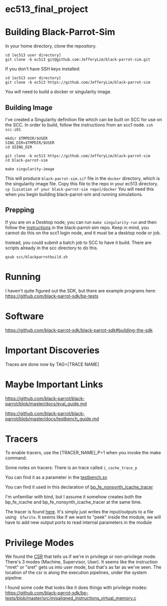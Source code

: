# ec513_final_project

# Building Black-Parrot-Sim

In your home directory, clone the repository. 

```
cd [ec513 user directory]
git clone -b ec513 git@github.com:JefferyLim/black-parrot-sim.git
```
If you don't have SSH keys installed:
```
cd [ec513 user directory]
git clone -b ec513 https://github.com/JefferyLim/black-parrot-sim
```

You will need to build a docker or singularity image. 

## Building Image
I've created a Singularity definition file which can be built on SCC for use on the SCC. In order to build, follow the instructions from an scc1 node.
`ssh scc-i01`

```
mkdir $TMPDIR/$USER
SING_DIR=$TMPDIR/$USER
cd $SING_DIR

git clone -b ec513 https://github.com/JefferyLim/black-parrot-sim
cd black-parrot-sim

make singularity-image
```


This will produce `black-parrot-sim.sif` file in the `docker` directory, which is the singularity image file. Copy this file to the repo in your ec513 directory. `cp [Location of your black-parrot-sim repo]/docker` You will need this when you begin building black-parrot-sim and running simulations.

## Prepping 

If you are on a Desktop node, you can run `make singularity-run` and then follow the [instructions](https://github.com/JefferyLim/black-parrot-sim/tree/ec513#tire-kick) in the black-parrot-sim repo. Keep in mind, you cannot do this on the scc1 login node, and it must be a desktop node or job.

Instead, you could submit a batch job to SCC to have it build. There are scripts already in the scc directory to do this.

`qsub scc/blackparrotbuild.sh`

# Running 

I haven't quite figured out the SDK, but there are example programs here: https://github.com/black-parrot-sdk/bp-tests


# Software 

https://github.com/black-parrot-sdk/black-parrot-sdk#building-the-sdk

# Important Discoveries

Traces are done now by TAG=[TRACE NAME]

# Maybe Important Links

https://github.com/black-parrot/black-parrot/blob/master/docs/eval_guide.md

https://github.com/black-parrot/black-parrot/blob/master/docs/testbench_guide.md

# Tracers
To enable tracers, use the [TRACER_NAME]_P=1 when you invoke the make command.

Some notes on tracers:
There is an trace called `i_cache_trace_p`

You can find it as a parameter in the [testbench.sv](https://github.com/black-parrot/black-parrot/blob/45a28bf96e58f55687f8e09b2521ceada121ad95/bp_top/test/tb/bp_tethered/testbench.sv#L27)

You can find it used in this declaration of [bp_fe_nonsynth_icache_tracer](https://github.com/black-parrot/black-parrot/blob/45a28bf96e58f55687f8e09b2521ceada121ad95/bp_top/test/tb/bp_tethered/testbench.sv#L351)

I'm unfamiliar with bind, but I assume it somehow creates both the bp_fe_icache and bp_fe_nonsynth_icache_tracer at the same time.

The tracer is found [here](https://github.com/black-parrot/black-parrot/blob/45a28bf96e58f55687f8e09b2521ceada121ad95/bp_fe/test/common/bp_fe_nonsynth_icache_tracer.sv#L5). It's simply just writes the input/outputs to a file using ` $fwrite`. It seems like if we want to "peek" inside the module, we will have to add new output ports to read internal parameters in the module

# Privilege Modes

We found the [CSR](https://github.com/JefferyLim/black-parrot/blob/45a28bf96e58f55687f8e09b2521ceada121ad95/bp_be/src/v/bp_be_calculator/bp_be_csr.sv#L74) that tells us if we're in privilege or non-privilege mode. There's 3 modes (Machine, Supervisor, User). It seems like the instruction "mret" or "sret" gets us into user mode, but that's as far as we've seen.  The location of the csr is along the execution pipelines, under the system pipeline.

I found some code that looks like it does things with privilege modes: https://github.com/black-parrot-sdk/bp-tests/blob/master/src/misaligned_instructions_virtual_memory.c

